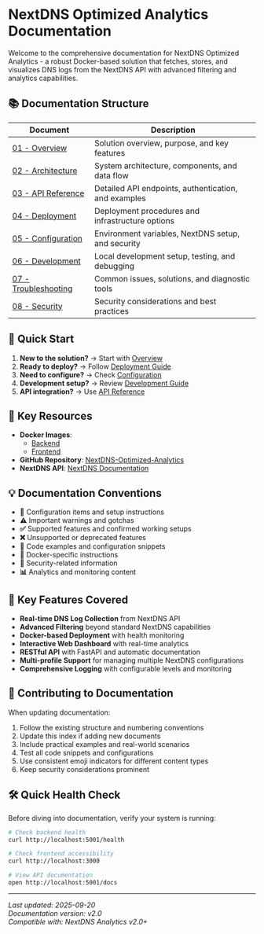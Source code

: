 # NextDNS Optimized Analytics Documentation

Welcome to the comprehensive documentation for NextDNS Optimized Analytics - a robust Docker-based solution that fetches, stores, and visualizes DNS logs from the NextDNS API with advanced filtering and analytics capabilities.

## 📚 Documentation Structure

| Document | Description |
|----------|-------------|
| [01 - Overview](./01-overview.md) | Solution overview, purpose, and key features |
| [02 - Architecture](./02-architecture.md) | System architecture, components, and data flow |
| [03 - API Reference](./03-api-reference.md) | Detailed API endpoints, authentication, and examples |
| [04 - Deployment](./04-deployment.md) | Deployment procedures and infrastructure options |
| [05 - Configuration](./05-configuration.md) | Environment variables, NextDNS setup, and security |
| [06 - Development](./06-development.md) | Local development setup, testing, and debugging |
| [07 - Troubleshooting](./07-troubleshooting.md) | Common issues, solutions, and diagnostic tools |
| [08 - Security](./08-security.md) | Security considerations and best practices |

## 🚀 Quick Start

1. **New to the solution?** → Start with [Overview](./01-overview.md)
2. **Ready to deploy?** → Follow [Deployment Guide](./04-deployment.md)
3. **Need to configure?** → Check [Configuration](./05-configuration.md)
4. **Development setup?** → Review [Development Guide](./06-development.md)
5. **API integration?** → Use [API Reference](./03-api-reference.md)

## 🔗 Key Resources

- **Docker Images**: 
  - [Backend](https://hub.docker.com/r/maboni82/nextdns-optimized-analytics-backend)
  - [Frontend](https://hub.docker.com/r/maboni82/nextdns-optimized-analytics-frontend)
- **GitHub Repository**: [NextDNS-Optimized-Analytics](https://github.com/BondIT-ApS/NextDNS-Optimized-Analytics)
- **NextDNS API**: [NextDNS Documentation](https://nextdns.io/api)

## 💡 Documentation Conventions

- **🔧** Configuration items and setup instructions
- **⚠️** Important warnings and gotchas
- **✅** Supported features and confirmed working setups
- **❌** Unsupported or deprecated features
- **📝** Code examples and configuration snippets
- **🐳** Docker-specific instructions
- **🔐** Security-related information
- **📊** Analytics and monitoring content

## 🎯 Key Features Covered

- **Real-time DNS Log Collection** from NextDNS API
- **Advanced Filtering** beyond standard NextDNS capabilities
- **Docker-based Deployment** with health monitoring
- **Interactive Web Dashboard** with real-time analytics
- **RESTful API** with FastAPI and automatic documentation
- **Multi-profile Support** for managing multiple NextDNS configurations
- **Comprehensive Logging** with configurable levels and monitoring

## 🤝 Contributing to Documentation

When updating documentation:
1. Follow the existing structure and numbering conventions
2. Update this index if adding new documents
3. Include practical examples and real-world scenarios
4. Test all code snippets and configurations
5. Use consistent emoji indicators for different content types
6. Keep security considerations prominent

## 🛠️ Quick Health Check

Before diving into documentation, verify your system is running:

```bash
# Check backend health
curl http://localhost:5001/health

# Check frontend accessibility  
curl http://localhost:3000

# View API documentation
open http://localhost:5001/docs
```

---
*Last updated: 2025-09-20*  
*Documentation version: v2.0*  
*Compatible with: NextDNS Analytics v2.0+*